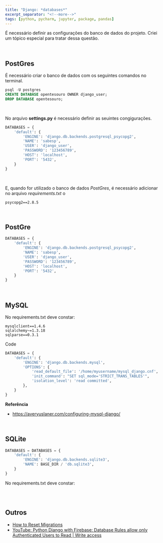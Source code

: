 ```yaml
---
title: "Django: *databases*"
excerpt_separator: "<!--more-->"
tags: [python, pycharm, jupyter, package, pandas]
---
```


É necessário definir as configurações do banco de dados do projeto.
Criei um tópico especial para tratar dessa questão.

<br>

## PostGres

É necessário criar o banco de dados com os seguintes comandos no terminal.

```sql
psql -U postgres
CREATE DATABASE opentesouro OWNER django_user;
DROP DATABASE opentesouro;
```

<br>

No arquivo **settings.py** é necessário definir as seuintes congigurações.

```python
DATABASES = {
    'default': {
        'ENGINE': 'django.db.backends.postgresql_psycopg2',
        'NAME': 'sabesp',
        'USER': 'django_user',
        'PASSWORD': '123456789',
        'HOST': 'localhost',
        'PORT': '5432',
    }
}
```

<br>

E, quando for utilizado o banco de dados _PostGres_, é necessário adicionar no arquivo _requirements.txt_ o

```
psycopg2==2.8.5
```

<br>

## PostGre

```python
DATABASES = {
    'default': {
        'ENGINE': 'django.db.backends.postgresql_psycopg2',
        'NAME': 'sabesp',
        'USER': 'django_user',
        'PASSWORD': '123456789',
        'HOST': 'localhost',
        'PORT': '5432',
    }
}
```

<br>

## MySQL

No requirements.txt deve constar:

```
mysqlclient==1.4.6
sqlalchemy~=1.3.18
sqlparse==0.3.1
```

Code

```python
DATABASES = {
    'default': {
        'ENGINE': 'django.db.backends.mysql',
        'OPTIONS': {
            'read_default_file': '/home/myusername/mysql_django.cnf',
            'init_command': "SET sql_mode='STRICT_TRANS_TABLES'",
            'isolation_level': 'read committed',
        },
    }
}
```

**Referência**

- https://averyuslaner.com/configuring-mysql-django/

<br>

## SQLite

```python
DATABASES = DATABASES = {
    'default': {
        'ENGINE': 'django.db.backends.sqlite3',
        'NAME': BASE_DIR / 'db.sqlite3',
    }
}
```

No requirements.txt deve constar:

```

```

<br>

## Outros

- [How to Reset Migrations](https://simpleisbetterthancomplex.com/tutorial/2016/07/26/how-to-reset-migrations.html)
- [YouTube: Python Django with Firebase: Database Rules allow only Authenticated Users to Read | Write access](https://www.youtube.com/watch?v=yhYCoejo16g)
